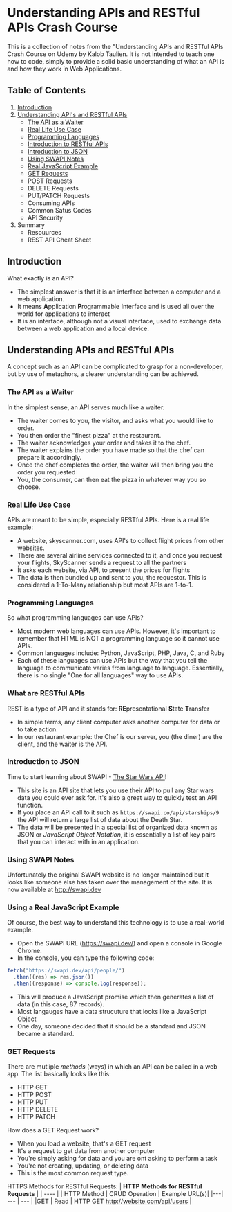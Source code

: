 # Understanding APIs and RESTful APIs Crash Course

This is a collection of notes from the "Understanding APIs and RESTful APIs Crash Course on Udemy by Kalob Taulien. It is not intended to teach one how to code, simply to provide a solid basic understanding of what an API is and how they work in Web Applications.

## Table of Contents

1. [Introduction](#introduction)
2. [Understanding API's and RESTful APIs](#understanding-apis-and-restful-apis)
   - [The API as a Waiter](#the-api-as-a-waiter)
   - [Real Life Use Case](#real-life-use-case)
   - [Programming Languages](#programming-languages)
   - [Introduction to RESTful APIs](#what-are-restful-apis)
   - [Introduction to JSON](#introduction-to-json)
   - [Using SWAPI Notes](#using-swapi-notes)
   - [Real JavaScript Example](#using-a-real-javascript-example)
   - [GET Requests](#get-requests)
   - POST Requests
   - DELETE Requests
   - PUT/PATCH Requests
   - Consuming APIs
   - Common Satus Codes
   - API Security
3. Summary
   - Resouurces
   - REST API Cheat Sheet

## Introduction

What exactly is an API?

- The simplest answer is that it is an interface between a computer and a web application.
- It means **A**pplication **P**rogrammable **I**nterface and is used all over the world for applications to interact
- It is an interface, although not a visual interface, used to exchange data between a web application and a local device.

## Understanding APIs and RESTful APIs

A concept such as an API can be complicated to grasp for a non-developer, but by use of metaphors, a clearer understanding can be achieved.

### The API as a Waiter

In the simplest sense, an API serves much like a waiter.

- The waiter comes to you, the visitor, and asks what you would like to order.
- You then order the "finest pizza" at the restaurant.
- The waiter acknowledges your order and takes it to the chef.
- The waiter explains the order you have made so that the chef can prepare it accordingly.
- Once the chef completes the order, the waiter will then bring you the order you requested
- You, the consumer, can then eat the pizza in whatever way you so choose.

### Real Life Use Case

APIs are meant to be simple, especially RESTful APIs. Here is a real life example:

- A website, skyscanner.com, uses API's to collect flight prices from other websites.
- There are several airline services connected to it, and once you request your flights, SkyScanner sends a request to all the partners
- It asks each website, via API, to present the prices for flights
- The data is then bundled up and sent to you, the requestor. This is considered a 1-To-Many relationship but most APIs are 1-to-1.

### Programming Languages

So what programming languages can use APIs?

- Most modern web languages can use APIs. However, it's important to remember that HTML is NOT a programming language so it cannot use APIs.
- Common languages include: Python, JavaScript, PHP, Java, C, and Ruby
- Each of these languages can use APIs but the way that you tell the language to communicate varies from language to language. Essentially, there is no single "One for all languages" way to use APIs.

### What are RESTful APIs

REST is a type of API and it stands for:
**RE**presentational
**S**tate
**T**ransfer

- In simple terms, any client computer asks another computer for data or to take action.
- In our restaurant example: the Chef is our server, you (the diner) are the client, and the waiter is the API.

### Introduction to JSON

Time to start learning about SWAPI - [The Star Wars API](https://swapi.co)!

- This site is an API site that lets you use their API to pull any Star wars data you could ever ask for. It's also a great way to quickly test an API function.
- If you place an API call to it such as `https://swapi.co/api/starships/9` the API will return a large list of data about the Death Star.
- The data will be presented in a special list of organized data known as JSON or _JavaScript Object Notation_, it is essentially a list of key pairs that you can interact with in an application.

### Using SWAPI Notes

Unfortunately the original SWAPI website is no longer maintained but it looks like someone else has taken over the management of the site. It is now available at http://swapi.dev

### Using a Real JavaScript Example

Of course, the best way to understand this technology is to use a real-world example.

- Open the SWAPI URL (https://swapi.dev/) and open a console in Google Chrome.
- In the console, you can type the following code:

```javascript
fetch("https://swapi.dev/api/people/")
  .then((res) => res.json())
  .then((response) => console.log(response));
```

- This will produce a JavaScript promise which then generates a list of data (in this case, 87 records).
- Most langauges have a data strucuture that looks like a JavaScript Object
- One day, someone decided that it should be a standard and JSON became a standard.

### GET Requests

There are mutliple _methods_ (ways) in which an API can be called in a web app. The list basically looks like this:

- HTTP GET
- HTTP POST
- HTTP PUT
- HTTP DELETE
- HTTP PATCH

How does a GET Request work?

- When you load a website, that's a GET request
- It's a request to get data from another computer
- You're simply asking for data and you are ont asking to perform a task
- You're not creating, updating, or deleting data
- This is the most common request type.

HTTPS Methods for RESTful Requests:
| **HTTP Methods for RESTful Requests** |
| ---- |
| HTTP Method | CRUD Operation | Example URL(s)|
|---| --- | --- |
|GET | Read | HTTP GET http://website.com/api/users |
